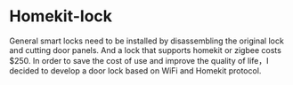 # Homekit-lock


General smart locks need to be installed by disassembling the original lock and cutting door panels. And a lock that supports homekit or zigbee costs $250.
In order to save the cost of use and improve the quality of life，I decided to develop a door lock based on WiFi and Homekit protocol.
